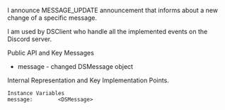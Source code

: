 I announce MESSAGE_UPDATE announcement that informs about a new change of a specific message.

I am used by DSClient who handle all the implemented events on the Discord server.

Public API and Key Messages

- message - changed DSMessage object    

Internal Representation and Key Implementation Points.

    Instance Variables
	message:		<DSMessage>

